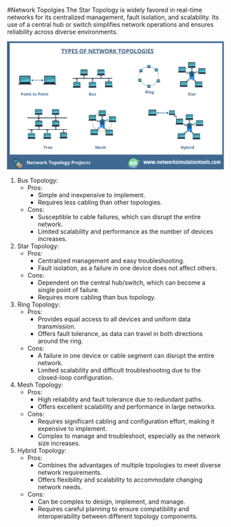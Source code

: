 #Network Topolgies
The Star Topology is widely favored in real-time networks for its centralized management, fault isolation, and scalability. Its use of a central hub or switch simplifies network operations and ensures reliability across diverse environments.

![Network Topologies](<Network Topologies.png>)

1.  Bus Topology:
    -   Pros:
        -   Simple and inexpensive to implement.
        -   Requires less cabling than other topologies.
    -   Cons:
        -   Susceptible to cable failures, which can disrupt the entire network.
        -   Limited scalability and performance as the number of devices increases.
2.  Star Topology:
    -   Pros:
        -   Centralized management and easy troubleshooting.
        -   Fault isolation, as a failure in one device does not affect others.
    -   Cons:
        -   Dependent on the central hub/switch, which can become a single point of failure.
        -   Requires more cabling than bus topology.
3.  Ring Topology:
    -   Pros:
        -   Provides equal access to all devices and uniform data transmission.
        -   Offers fault tolerance, as data can travel in both directions around the ring.
    -   Cons:
        -   A failure in one device or cable segment can disrupt the entire network.
        -   Limited scalability and difficult troubleshooting due to the closed-loop configuration.
4.  Mesh Topology:
    -   Pros:
        -   High reliability and fault tolerance due to redundant paths.
        -   Offers excellent scalability and performance in large networks.
    -   Cons:
        -   Requires significant cabling and configuration effort, making it expensive to implement.
        -   Complex to manage and troubleshoot, especially as the network size increases.
5.  Hybrid Topology:
    -   Pros:
        -   Combines the advantages of multiple topologies to meet diverse network requirements.
        -   Offers flexibility and scalability to accommodate changing network needs.
    -   Cons:
        -   Can be complex to design, implement, and manage.
        -   Requires careful planning to ensure compatibility and interoperability between different topology components.



